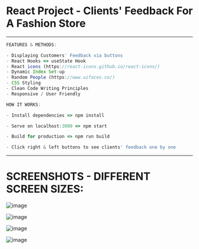 # React Project - Clients' Feedback For A Fashion Store 

<hr>

```ts
FEATURES & METHODS:

- Displaying Customers' Feedback via buttons
- React Hooks => useState Hook
- React icons (https://react-icons.github.io/react-icons/) 
- Dynamic Index Set-up
- Random People (https://www.uifaces.co/)
- CSS Styling
- Clean Code Writing Principles
- Responsive / User Friendly
```

```ts
HOW IT WORKS:

- Install dependencies => npm install

- Serve on localhost:3000 => npm start

- Build for production => npm run build

- Click right & left buttons to see clients' feedback one by one
```

<hr>

# SCREENSHOTS - DIFFERENT SCREEN SIZES:

![image](https://user-images.githubusercontent.com/90147636/189531183-a03d6ee9-56e3-4130-bbd1-96d1fd171768.png)

![image](https://user-images.githubusercontent.com/90147636/189531191-76e6ad03-acdf-410a-a74f-5bb601eaa8d1.png)

![image](https://user-images.githubusercontent.com/90147636/189531196-0f2039db-390b-44bc-b9d5-401c93133db6.png)

![image](https://user-images.githubusercontent.com/90147636/189531205-80a051a8-5950-4d53-80be-9969958c5c6c.png)

